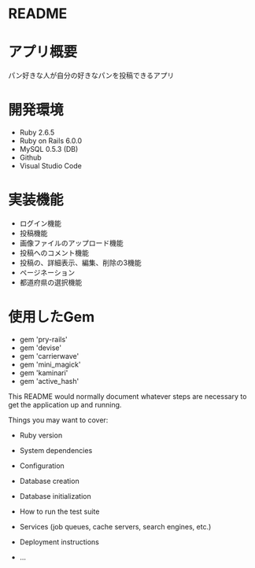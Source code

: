 # README

# アプリ概要
パン好きな人が自分の好きなパンを投稿できるアプリ

# 開発環境

- Ruby 2.6.5
- Ruby on Rails 6.0.0
- MySQL 0.5.3 (DB)
- Github
- Visual Studio Code

# 実装機能
- ログイン機能
- 投稿機能
- 画像ファイルのアップロード機能
- 投稿へのコメント機能
- 投稿の、詳細表示、編集、削除の3機能
- ページネーション
- 都道府県の選択機能

# 使用したGem
- gem 'pry-rails'
- gem 'devise'
- gem 'carrierwave'
- gem 'mini_magick'
- gem 'kaminari'
- gem 'active_hash'


This README would normally document whatever steps are necessary to get the
application up and running.

Things you may want to cover:

* Ruby version

* System dependencies

* Configuration

* Database creation

* Database initialization

* How to run the test suite

* Services (job queues, cache servers, search engines, etc.)

* Deployment instructions

* ...
